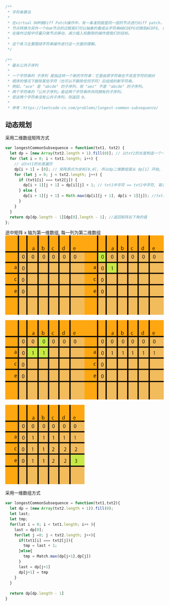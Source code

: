 ```js
/**
 * 字符串算法
 *
 * 在virtual DOM做Diff Patch操作中，有一条准则就是同一层的节点进行diff patch，从一个dom
 * 节点转换为另外一个dom节点的过程我们可以抽象的看成从字符串ABCDEFG切换到ACDFG, 如何保证
 * 在操作过程中尽量只做节点移动，减少插入和删除的操作使我们的目标。
 *
 * 这个练习主要围绕字符串操作进行这一方面的理解。
 */

/**
 * 最长公共子序列
 *
 * 一个字符串的 子序列 是指这样一个新的字符串：它是由原字符串在不改变字符的相对
 * 顺序的情况下删除某些字符（也可以不删除任何字符）后组成的新字符串。
 * 例如，"ace" 是 "abcde" 的子序列，但 "aec" 不是 "abcde" 的子序列。
 * 两个字符串的「公共子序列」是这两个字符串所共同拥有的子序列。
 * 若这两个字符串没有公共子序列，则返回 0。
 *
 * 参考：https://leetcode-cn.com/problems/longest-common-subsequence/
```

## 动态规划

采用二维数组矩阵方式

```js
var longestCommonSubsequence = function(txt1, txt2) {
  let dp = [new Array(txt2.length + 1).fill(0)]; // 以txt2的长度构造一个一维数组, fill方法填充数组, 每一项都是0, dp = [0,...,0]
  for (let i = 0; i < txt1.length; i++) {
    // 以txt1的长度遍历
    dp[i + 1] = [0]; // 矩阵原点为坐标[0,0], 所以dp二维数组是从 dp[1] 开始, 每一列的第一位都是0, dp[1] = [0]
    for (let j = 0; j < txt2.length; j++) {
      if (txt1[i] === txt2[j]) {
        dp[i + 1][j + 1] = dp[i][j] + 1; // txt1中字符 == txt2中字符, 取左上对角 + 1
      } else {
        dp[i + 1][j + 1] = Math.max(dp[i][j + 1], dp[i + 1][j]); //txt1中字符 !== txt2中字符, 取左上最大值
      }
    }
  }
  return dp[dp.length - 1][dp[0].length - 1]; //返回矩阵右下角的值
};
```

途中矩阵 x 轴为第一维数组, 每一列为第二维数组
<img src="./p1.png" width="50%" height="50%"><img src="./p2.png" width="50%" height="50%">

<img src="./p3.png" width="50%" height="50%"><img src="./p4.png" width="50%" height="50%">

<img src="./p5.png" width="50%" height="50%">

采用一维数组方式

```js
var longestCommonSubsequence = function(txt1,txt2){
  let dp = (new Array(txt2.length + 1)).fill(0);
  let last;
  let tmp;
  for(lat i = 0; i < txt1.length; i++ ){
    last = dp[0];
    for(let j =0; j < txt2.length; j++){
      if(txt1[i] === txt2[j]){
        tmp = last + 1;
      }else{
        tmp = Match.max(dp[j+1],dp[j])
      }
      last = dp[j+1]
      dp[j+1] = tmp
    }
  }

  return dp[dp.length - 1]
}
```
